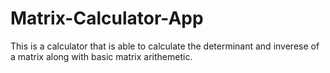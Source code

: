 # Matrix-Calculator-App




This is a calculator that is able to calculate the determinant and inverese of a matrix along with basic matrix arithemetic.

